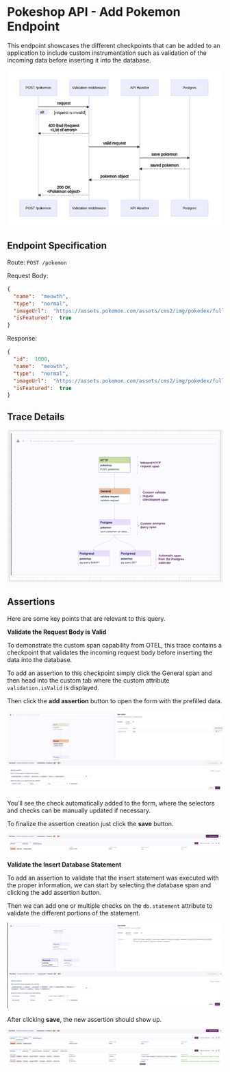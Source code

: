 # Pokeshop API - Add Pokemon Endpoint

This endpoint showcases the different checkpoints that can be added to an application to include custom instrumentation such as validation of the incoming data before inserting it into the database.

![](../../img/516849692/518193163.png)

## **Endpoint Specification**

Route: `POST /pokemon`

Request Body:
```json
{
  "name":  "meowth",
  "type":  "normal",
  "imageUrl":  "https://assets.pokemon.com/assets/cms2/img/pokedex/full/052.png",
  "isFeatured":  true
}
```

Response:
```json
{
  "id":  1000,
  "name":  "meowth",
  "type":  "normal",
  "imageUrl":  "https://assets.pokemon.com/assets/cms2/img/pokedex/full/052.png",
  "isFeatured":  true
}

```

## **Trace Details**

![](../../img/516849692/517701666.png)

## **Assertions**

Here are some key points that are relevant to this query.

**Validate the Request Body is Valid**

To demonstrate the custom span capability from OTEL, this trace contains a checkpoint that validates the incoming request body before inserting the data into the database.

To add an assertion to this checkpoint simply click the General span and then head into the custom tab where the custom attribute `validation.isValid` is displayed.

Then click the **add assertion** button to open the form with the prefilled data.

![](../../img/516849692/517406776.png)

You’ll see the check automatically added to the form, where the selectors and checks can be manually updated if necessary.

To finalize the assertion creation just click the **save** button.

![](../../img/516849692/517799955.png)

**Validate the Insert Database Statement**

To add an assertion to validate that the insert statement was executed with the proper information, we can start by selecting the database span and clicking the add assertion button.

Then we can add one or multiple checks on the `db.statement` attribute to validate the different portions of the statement.

![](../../img/516849692/517865485.png)

After clicking **save**, the new assertion should show up.

![](../../img/516849692/517963797.png)
